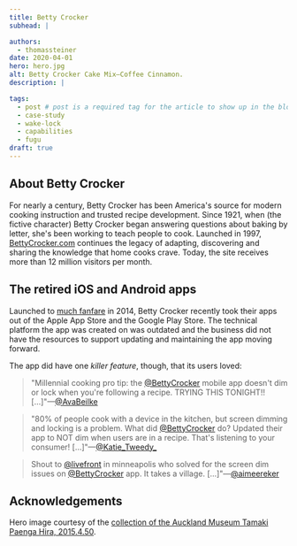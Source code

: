 ```yaml
---
title: Betty Crocker
subhead: |

authors:
  - thomassteiner
date: 2020-04-01
hero: hero.jpg
alt: Betty Crocker Cake Mix—Coffee Cinnamon.
description: |

tags:
  - post # post is a required tag for the article to show up in the blog.
  - case-study
  - wake-lock
  - capabilities
  - fugu
draft: true
---
```

## About Betty Crocker

For nearly a century, Betty Crocker has been America's source for modern cooking instruction
and trusted recipe development.
Since 1921, when (the fictive character) Betty Crocker began answering questions
about baking by letter, she's been working to teach people to cook.
Launched in 1997, [BettyCrocker.com](https://www.bettycrocker.com/)
continues the legacy of adapting, discovering and sharing the knowledge that home cooks crave.
Today, the site receives more than 12&nbsp;million visitors per month.

## The retired iOS and Android apps

Launched to [much fanfare](https://consumergoods.com/betty-crocker-launches-cookbook-app) in 2014,
Betty Crocker recently took their apps out of the Apple App Store and the Google Play Store.
The technical platform the app was created on was outdated
and the business did not have the resources
to support updating and maintaining the app moving forward.

The app did have one *killer feature*, though, that its users loved:

> "Millennial cooking pro tip: the [@BettyCrocker](https://twitter.com/BettyCrocker) mobile app
  doesn't dim or lock when you're following a recipe. TRYING THIS TONIGHT!!
  […]"—[@AvaBeilke](https://twitter.com/AvaBeilke/status/996746473168670720)

> "80% of people cook with a device in the kitchen, but screen dimming and locking is a problem.
  What did [@BettyCrocker](https://twitter.com/BettyCrocker) do?
  Updated their app to NOT dim when users are in a recipe.
  That's listening to your consumer!
  […]"—[@Katie_Tweedy_](https://twitter.com/Katie_Tweedy_/status/996746567762763776)

> Shout to [@livefront](https://twitter.com/livefront) in minneapolis
  who solved for the screen dim issues on [@BettyCrocker](https://twitter.com/BettyCrocker) app.
  It takes a village. […]"—[@aimeereker](https://twitter.com/aimeereker/status/996751679415570435)

## Acknowledgements

Hero image courtesy of the
[collection of the Auckland Museum Tamaki Paenga Hira, 2015.4.50](https://commons.wikimedia.org/wiki/File:Packet,_food_product_(AM_2015.4.50-10).jpg).
